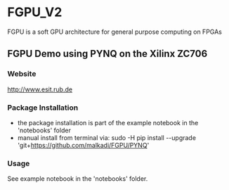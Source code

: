 # FGPU_V2
FGPU is a soft GPU architecture for general purpose computing on FPGAs

## FGPU Demo using PYNQ on the Xilinx ZC706

### Website
http://www.esit.rub.de

### Package Installation
 * the package installation is part of the example notebook in the 'notebooks' folder
 * manual install from terminal via: sudo -H pip install --upgrade 'git+https://github.com/malkadi/FGPU/PYNQ'

### Usage
See example notebook in the 'notebooks' folder.